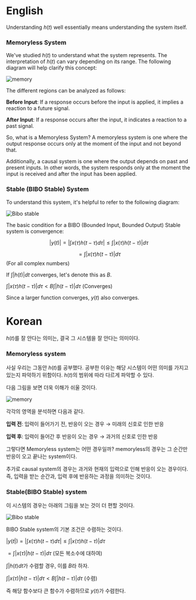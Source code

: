 # English

Understanding $h(t)$ well essentially means understanding the system itself.

### Memoryless System

We've studied $h(t)$ to understand what the system represents. The interpretation of $h(t)$ can vary depending on its range. The following diagram will help clarify this concept:

![memory](https://i.imgur.com/ZpdJewU.png)

The different regions can be analyzed as follows:

**Before Input**: If a response occurs before the input is applied, it implies a reaction to a future signal.

**After Input**: If a response occurs after the input, it indicates a reaction to a past signal.

So, what is a Memoryless System? A memoryless system is one where the output response occurs only at the moment of the input and not beyond that.

Additionally, a causal system is one where the output depends on past and present inputs. In other words, the system responds only at the moment the input is received and after the input has been applied.

### Stable (BIBO Stable) System

To understand this system, it's helpful to refer to the following diagram:

![Bibo stable](https://i.imgur.com/QbIQVjS.png)

The basic condition for a BIBO (Bounded Input, Bounded Output) Stable system is convergence:

$$|y(t)| = | \int x(\tau) h(t - \tau) d\tau | \leq \int |x(\tau) h(t - \tau)| d\tau$$  

$$= \int |x(\tau) h(t - \tau)| d\tau$$ (For all complex numbers)

If $\int |h(t)| dt$ converges, let's denote this as $B$.

$\int |x(\tau) h(t - \tau)| d\tau < B \int |h(t - \tau)| d\tau$ (Converges)

Since a larger function converges, $y(t)$ also converges.



# Korean

$h(t)$를 잘 안다는 의미는, 결국 그 시스템을 잘 안다는 의미이다. 

### Memoryless system

사실 우리는 그동안 $h(t)$를 공부했다. 공부한 이유는 해당 시스템이 어떤 의미를 가지고 있는지 파악하기 위함이다. $h(t)$의 범위에 따라 다르게 파악할 수 있다. 

다음 그림을 보면 더욱 이해가 쉬울 것이다. 

![memory](https://i.imgur.com/ZpdJewU.png)

각각의 영역을 분석하면 다음과 같다. 

**입력 전**: 입력이 들어가기 전, 반응이 오는 경우 → 미래의 신호로 인한 반응

**입력 후**: 입력이 들어간 후 반응이 오는 경우 → 과거의 신호로 인한 반응

그렇다면 Memoryless system는 어떤 경우일까? memoryless의 경우는 그 순간만 반응이 오고 끝나는 system이다. 

추가로 causal system의 경우는 과거와 현재의 입력으로 인해 반응이 오는 경우이다. 즉, 입력을 받는 순간과, 입력 후에 반응하는 과정을 의미하는 것이다. 

### Stable(BIBO Stable) system

이 시스템의 경우는 아래의 그림을 보는 것이 더 편할 것이다. 

![Bibo stable](https://i.imgur.com/QbIQVjS.png)

BIBO Stable system의 기본 조건은 수렴하는 것이다. 

$|y(t|) = | \int x( \tau ) h ( t - \tau ) d \tau | \leq \int |x ( \tau )  h(t - \tau ) | d \tau$  

$= \int | x(\tau ) | h( t - \tau )| d\tau$ (모든 복소수에 대하여)

$\int |h(t)dt$가 수렴할 경우, 이를 $B$라 하자.

$\int | x(\tau ) | h( t - \tau )| d\tau < B \int |h( t - \tau)| d \tau$ (수렴)

즉 해당 함수보다 큰 함수가 수렴하므로 $y(t)$가 수렴한다.



